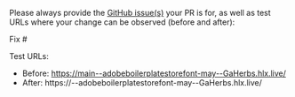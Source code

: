 Please always provide the [GitHub issue(s)](../issues) your PR is for, as well as test URLs where your change can be observed (before and after):

Fix #<gh-issue-id>

Test URLs:
- Before: https://main--adobeboilerplatestorefont-may--GaHerbs.hlx.live/
- After: https://<branch>--adobeboilerplatestorefont-may--GaHerbs.hlx.live/
